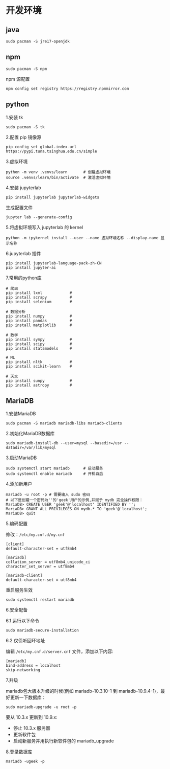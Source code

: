 # 开发环境

## java

`sudo pacman -S jre17-openjdk`

## npm

`sudo pacman -S npm`

npm 源配置

```shell
npm config set registry https://registry.npmmirror.com
```

## python

1.安装 tk

`sudo pacman -S tk`

2.配置 pip 镜像源

`pip config set global.index-url https://pypi.tuna.tsinghua.edu.cn/simple
`

3.虚拟环境

```shell
python -m venv .venvs/learn       # 创建虚拟环境
source .venvs/learn/bin/activate  # 激活虚拟环境
```

4.安装 jupyterlab

`pip install jupyterlab jupyterlab-widgets`

生成配置文件

`jupyter lab --generate-config`

5.将虚拟环境写入 jupyterlab 的 kernel

`python -m ipykernel install --user --name 虚拟环境名称 --display-name 显示名称`

6.jupyterlab 插件

```shell
pip install jupyterlab-language-pack-zh-CN
pip install jupyter-ai
```

7.常用的python库

```sell
# 爬虫
pip install lxml            # 
pip install scrapy          # 
pip install selenium        # 

# 数据分析
pip install numpy           # 
pip install pandas          # 
pip install matplotlib      # 

# 数学
pip install sympy           # 
pip install scipy           # 
pip install statsmodels     # 

# ML
pip install nltk            # 
pip install scikit-learn    # 

# 天文
pip install sunpy           # 
pip install astropy         # 
```

## MariaDB

1.安装MariaDB

```shell
sudo pacman -S mariadb mariadb-libs mariadb-clients
```

2.初始化MariaDB数据库

```shell
sudo mariadb-install-db --user=mysql --basedir=/usr --datadir=/var/lib/mysql
```

3.启动MariaDB

```sehll
sudo systemctl start mariadb      # 启动服务
sudo systemctl enable mariadb     # 开机自启
```

4.添加新用户

```shell
mariadb -u root -p # 需要输入 sudo 密码
# 以下是创建一个密码为''的'geek'用户的示例,并赋予 mydb 完全操作权限：
MariaDB> CREATE USER 'geek'@'localhost' IDENTIFIED BY '';
MariaDB> GRANT ALL PRIVILEGES ON mydb.* TO 'geek'@'localhost';
MariaDB> quit
```

5.编码配置

修改：`/etc/my.cnf.d/my.cnf`

```shell
[client]
default-character-set = utf8mb4

[mariadb]
collation_server = utf8mb4_unicode_ci
character_set_server = utf8mb4

[mariadb-client]
default-character-set = utf8mb4
```

重启服务生效

`sudo systemctl restart mariadb`

6.安全配备

6.1 运行以下命令

`sudo mariadb-secure-installation`

6.2 仅侦听回环地址

编辑 `/etc/my.cnf.d/server.cnf` 文件，添加以下内容:

```shell
[mariadb]
bind-address = localhost
skip-networking
```

7.升级

mariadb包大版本升级的时候(例如 mariadb-10.3.10-1 到 mariadb-10.9.4-1)，最好更新一下数据库：

`sudo mariadb-upgrade -u root -p`

要从 10.3.x 更新到 10.9.x:

- 停止 10.3.x 服务器
- 更新软件包
- 启动新服务并用执行新软件包的 mariadb_upgrade

8.登录数据库

`mariadb -ugeek -p`
